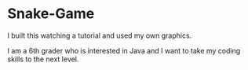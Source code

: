# Snake-Game
I built this watching a tutorial and used my own graphics.

I am a 6th grader who is interested in Java and I want to take my coding skills to the next level.
